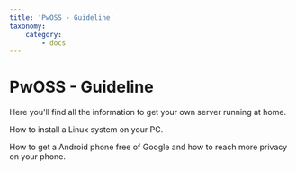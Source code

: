 ```yaml
---
title: 'PwOSS - Guideline'
taxonomy:
    category:
        - docs
---
```


# PwOSS - Guideline

Here you'll find all the information to get your own server running at home.

How to install a Linux system on your PC.  

How to get a Android phone free of Google and how to reach more privacy on your phone.
